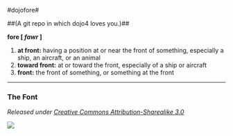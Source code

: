 #dojofore#

##(A git repo in which dojo4 loves you.)##

**fore [ _fawr_ ]**

1. **at front:** having a position at or near the front of something, especially a ship, an aircraft, or an animal
1. **toward front:** at or toward the front, especially of a ship or aircraft
1. **front:** the front of something, or something at the front
                        
***

### The Font ###

_Released under [Creative Commons Attribution-Sharealike 3.0](http://creativecommons.org/licenses/by-sa/3.0/)_

<img src="/dojo4/dojofore/raw/master/the_font/the_font.png" />
          
